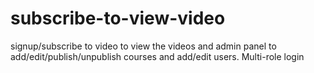 # subscribe-to-view-video
signup/subscribe to video to view the videos and admin panel to add/edit/publish/unpublish courses and add/edit users. Multi-role login
